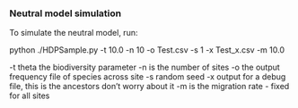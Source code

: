 ### Neutral model simulation

To simulate the neutral model, run:


python ./HDPSample.py -t 10.0 -n 10 -o Test.csv -s 1 -x Test_x.csv -m 10.0

-t theta the biodiversity parameter
-n is the number of sites
-o the output frequency file of species across site
-s random seed
-x output for a debug file, this is the ancestors don’t worry about it
-m is the migration rate - fixed for all sites